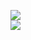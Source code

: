 [![](https://img.shields.io/badge/Made%20With-Github%20Spray-lightgrey.svg?style=for-the-badge&logo=github)](https://github.com/Annihil/github-spray#4971)  
[![](https://i.imgur.com/2DrTn0Z.gif)](https://github.com/Annihil/github-spray)